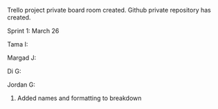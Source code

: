 Trello project private board room created.
Github private repository has created.

Sprint 1: March 26

Tama I:

Margad J:

Di G:

Jordan G:
1. Added names and formatting to breakdown
